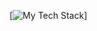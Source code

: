 <!-- My Stack -->
[![My Tech Stack](https://github-readme-tech-stack.vercel.app/api/cards?lineCount=2&bg=%230D1117&badge=%23161B22&border=%2321262D&titleColor=%2358A6FF&line1=react%2Creact%2C61dbfb%3Bremix%2Cremix%2Cffffff%3Btypescript%2Ctypescript%2C3178c6%3Bjavascript%2Cjavascript%2Cf0db4f%3Bprisma%2Cprisma%2Cffffff%3Bexpress%2Cexpress%2Cffffff%3Bsocket.io%2Csocket.io%2Cffffff%3B&line2=tailwind+css%2Ctailwind%2C38bdf8%3Bshadcnui%2Cshadcnui%2Cffffff%3B)]
